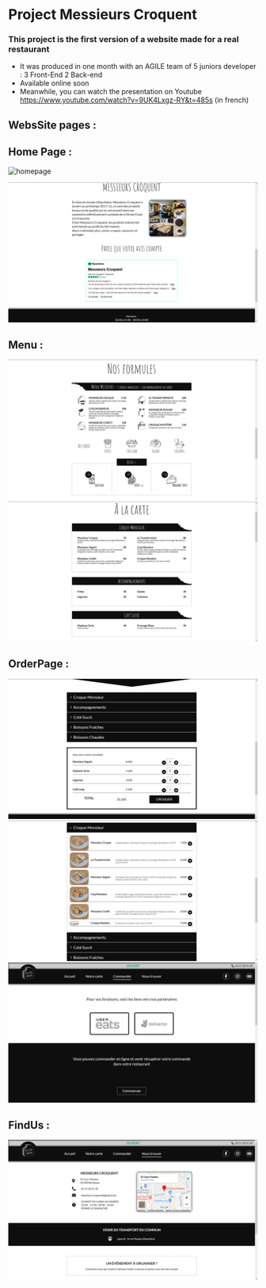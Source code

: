 # Project Messieurs Croquent

### This project is the first version of a website made for a real restaurant

 * It was produced in one month with an AGILE team of 5 juniors developer : 3 Front-End 2 Back-end
 * Available online soon
 * Meanwhile, you can watch the presentation on Youtube https://www.youtube.com/watch?v=9UK4Lxgz-RY&t=485s (in french) 

 ## WebsSite pages : 

 ## Home Page : 

![homepage](Homepage.png)

![homepage2](homepage2.png)

 ## Menu : 

![PageMenu](PageMenu.png)
![PageMenu2](PageMenu2.png)

## OrderPage :
![OrderPage](OrderPage.png) 
![OrderPage2](OrderPage2.png)
![OrderPage3](OrderPage3.png)

## FindUs :
![FindUs](FindUs.png)




